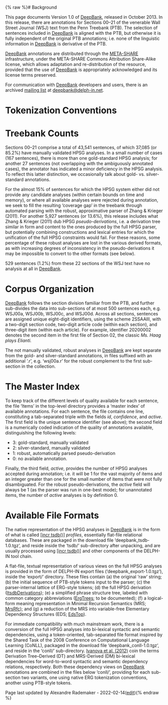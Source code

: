 {% raw %}# Background

This page documents Version 1.0 of [DeepBank](../DeepBank), released in
October 2013. In this release, there are annotations for Sections 00–21
of the venerable Wall Street Journal (WSJ) text from the Penn Treebank
(PTB). The selection of sentences included in [DeepBank](../DeepBank) is
aligned with the PTB, but otherwise it is fully independent of the
original PTB annotations; i.e. none of the linguistic information in
[DeepBank](../DeepBank) is derivative of the PTB.

[DeepBank](../DeepBank) annotations are distributed through the
[META-SHARE](http://www.meta-share.eu/) infrastructure, under the
META-SHARE Commons Attribution Share-Alike license, which allows
adaptation and re-distribution of the resource, provided that the use of
[DeepBank](../DeepBank) is appropriately acknowledged and its license terms
preserved.

For communication with [DeepBank](../DeepBank) developers and users, there
is an archived [mailing
list](http://lists.delph-in.net/archives/deepbank/) at
deepbank@delph-in.net.

# Tokenization Conventions

# Treebank Counts

Sections 00–21 comprise a total of 43,541 sentences, of which 37,085 (or
85.2%) have manually validated HPSG analyses. In a small number of cases
(167 sentences), there is more than one gold-standard HPSG analysis; for
another 27 sentences (not overlapping with the ambiguously annotated
cases), the annotator has indicated a minor deficiency in the HPSG
analysis. To reflect this latter distinction, we occasionally talk about
gold- vs. silver-standard annotations.

For the almost 15% of sentences for which the HPSG system either did not
provide any candidate analyses (within certain bounds on time and
memory), or where all available analyses were rejected during
annotation, we seek to fill the resulting ‘coverage gap’ in the treebank
through automated parsing with the robust, approximative parser of Zhang
& Krieger (2011). For another 5,927 sentences (or 13.6%), this release
includes what Zhang & Krieger (2011) dub HPSG *pseudo-derivations*, i.e.
a derivation tree similar in form and content to the ones produced by
the full HPSG parser, but potentially combining constructions and
lexical entries for which the unification of the full HPSG constraints
would fail. For these reasons, some percentage of these robust analyses
are lost in the various derived formats, as with increasing degrees of
inconsistency in the pseudo-derivations it may be impossible to convert
to the other formats (see below).

529 sentences (1.2%) from these 22 sections of the WSJ text have no
analysis at all in [DeepBank](../DeepBank).

# Corpus Organization

[DeepBank](../DeepBank) follows the section division familiar from the PTB,
and further sub-divides the data into sub-sections of at most 500
sentences each, e.g. WSJ00a, WSJ00b, WSJ00c, and WSJ00d. Across all
sections, sentences are assigned unique eight-digit identifiers, using
the scheme 2SSAAIII, with a two-digit section code, two-digit article
code (within each section), and three-digit item (within each article).
For example, identifier 20200002 denotes the second item in the first
file of Section 02, the classic *Ms. Haag plays Elianti.*

The not manually validated, robust analyses in [DeepBank](../DeepBank) are
kept separate from the gold- and silver-standard annotations, in files
suffixed with an additional ‘.r’, e.g. ‘wsj00a.r’ for the robust
complement to the first sub-section in the collection.

# The Master Index

To keep track of the different levels of quality available for each
sentence, the file ‘Items’ in the top-level directory provides a ‘master
index’ of available annotations. For each sentence, the file contains
one line, constituting a tab-separated triple with the fields *id*,
*confidence*, and *active*. The first field is the unique sentence
identifier (see above); the second field is a numerically coded
indication of the quality of annotations available, distinguishing the
following levels:

- 3: gold-standard, manually validated
- 2: silver-standard, manually validated
- 1: robust, automatically parsed pseudo-derivation
- 0: no available annotation.

Finally, the third field, *active*, provides the number of HPSG analyses
accepted during annotation; i.e. it will be 1 for the vast majority of
items and an integer greater than one for the small number of items that
were not fully disambiguated. For the robust pseudo-derivations, the
*active* field will always be 1 (as the parser was run in one-best
mode); for unannotated items, the number of *active* analyses is by
definition 0.

# Available File Formats

The native representation of the HPSG analyses in [DeepBank](../DeepBank)
is in the form of what is called [\[incr
tsdb()\]](http://www.delph-in.net/itsdb) *profiles*, essentially
flat-file relational databases. These are packaged in the download file
‘deepbank\_tsdb-1.0.tgz‘, and reside inside the ‘tsdb/‘ sub-directory
after unpacking, and are usually processed using [\[incr
tsdb()\]](http://www.delph-in.net/itsdb) and other components of the
DELPH-IN tool chain.

A flat-file, textual representation of various views on the full HPSG
analyses is provided in the form of DELPH-IN export files
(‘deepbank\_export-1.0.tgz‘), inside the ‘export/’ directory. These
files contain (a) the original ‘raw’ string; (b) the initial sequence of
PTB-style tokens input to the parser; (c) the parser-internal lattice of
ERG-style tokens; (d) the full HPSG derivation
([ItsdbDerivations](https://blog.inductorsoftware.com/docsproto/tools/ItsdbDerivations)); (e) a simplified phrase
structure tree, labeled with common category abbreviations
([ErgTrees](/ErgTrees); to be documented); (f) a logical-form meaning
representation in Minimal Recursion Semantics (MRS; [MrsRfc](MrsRfc));
and (g) a reduction of the MRS into variable-free Elementary Dependency
Structures (EDS; [EdsTop](https://blog.inductorsoftware.com/docsproto/tools/EdsTop)).

For immediate compatibility with much mainstream work, there is a
conversion of the full HPSG analyses into bi-lexical syntactic and
semantic dependencies, using a token-oriented, tab-separated file format
inspired by the Shared Task of the 2008 Conference on Computational
Language Learning (CoNLL), packaged in the download file
‘deepbank\_conll-1.0.tgz‘, and reside in the ‘conll/’ sub-directory.
[Ivanova et al. (2012)](http://aclweb.org/anthology/W/W12/W12-3602.pdf)
coin the terms Derivation Tree–Derived (DT) and MRS-Derived (DM)
bi-lexical dependencies for word-to-word syntactic and semantic
dependency relations, respectively. Both these dependency views on
[DeepBank](../DeepBank) annotations are combined in the files below
‘conll/’, providing for each sub-section two variants, one using native
ERG tokenization conventions, another using PTB-style tokens.


Page last updated by Alexandre Rademaker - 2022-02-14([edit](https://github.com/delph-in/docs/wiki/DeepBank_OneZero/_edit)){% endraw %}
